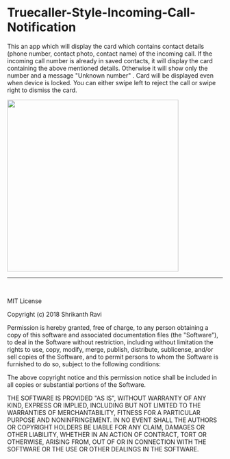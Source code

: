 # Truecaller-Style-Incoming-Call-Notification


This an app which will display the card which contains contact details (phone number, contact photo, contact name) of the incoming call. 
If the incoming call number is already in saved contacts, it will display the card containing the above mentioned details. 
Otherwise it will show only the number and a message "Unknown number" .
Card will be displayed even when device is locked. 
You can either swipe left to reject the call or swipe right to dismiss the card.

<img src="https://drive.google.com/uc?id=19glTiOSq-8u33c1toWFHEdthuAW9x5xh" width="400">

<br>
<hr>
<br>

MIT License

Copyright (c) 2018 Shrikanth Ravi

Permission is hereby granted, free of charge, to any person obtaining a copy
of this software and associated documentation files (the "Software"), to deal
in the Software without restriction, including without limitation the rights
to use, copy, modify, merge, publish, distribute, sublicense, and/or sell
copies of the Software, and to permit persons to whom the Software is
furnished to do so, subject to the following conditions:

The above copyright notice and this permission notice shall be included in all
copies or substantial portions of the Software.

THE SOFTWARE IS PROVIDED "AS IS", WITHOUT WARRANTY OF ANY KIND, EXPRESS OR
IMPLIED, INCLUDING BUT NOT LIMITED TO THE WARRANTIES OF MERCHANTABILITY,
FITNESS FOR A PARTICULAR PURPOSE AND NONINFRINGEMENT. IN NO EVENT SHALL THE
AUTHORS OR COPYRIGHT HOLDERS BE LIABLE FOR ANY CLAIM, DAMAGES OR OTHER
LIABILITY, WHETHER IN AN ACTION OF CONTRACT, TORT OR OTHERWISE, ARISING FROM,
OUT OF OR IN CONNECTION WITH THE SOFTWARE OR THE USE OR OTHER DEALINGS IN THE
SOFTWARE.


